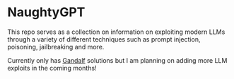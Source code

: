 # NaughtyGPT


This repo serves as a collection on information on exploiting modern LLMs through a variety of different techniques such as prompt injection, poisoning, jailbreaking and more.

Currently only has [Gandalf](https://gandalf.lakera.ai/) solutions but I am planning on adding more LLM exploits in the coming months!
